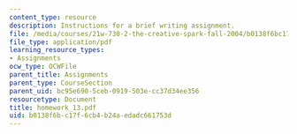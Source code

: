 ```yaml
---
content_type: resource
description: Instructions for a brief writing assignment.
file: /media/courses/21w-730-2-the-creative-spark-fall-2004/b0138f6bc17f6cb4b24aedadc661753d_homework_13.pdf
file_type: application/pdf
learning_resource_types:
- Assignments
ocw_type: OCWFile
parent_title: Assignments
parent_type: CourseSection
parent_uid: bc95e690-5ceb-0919-503e-cc37d34ee356
resourcetype: Document
title: homework_13.pdf
uid: b0138f6b-c17f-6cb4-b24a-edadc661753d
---
```

